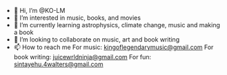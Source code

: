 - 👋 Hi, I’m @KO-LM
- 👀 I’m interested in music, books, and movies
- 🌱 I’m currently learning astrophysics, climate change, music and making a book
- 💞️ I’m looking to collaborate on music, art and book writing
- 📫 How to reach me 
For music: kingoflegendarymusic@gmail.com
For book writing: juicewrldninja@gmail.com
For fun: sintayehu.4walters@gmail.com
